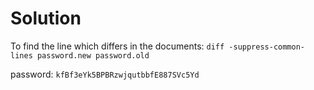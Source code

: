 # Solution

To find the line which differs in the documents:
`diff -suppress-common-lines password.new password.old`



password: 
`kfBf3eYk5BPBRzwjqutbbfE887SVc5Yd`